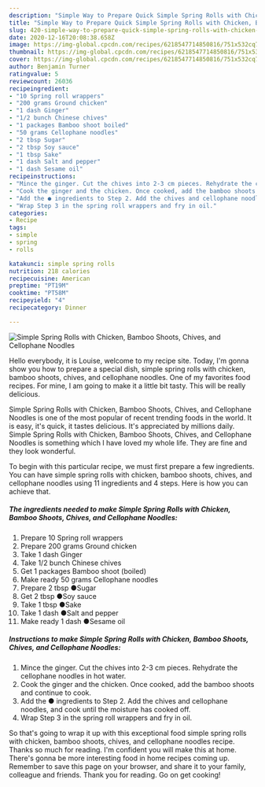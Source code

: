 ```yaml
---
description: "Simple Way to Prepare Quick Simple Spring Rolls with Chicken, Bamboo Shoots, Chives, and Cellophane Noodles"
title: "Simple Way to Prepare Quick Simple Spring Rolls with Chicken, Bamboo Shoots, Chives, and Cellophane Noodles"
slug: 420-simple-way-to-prepare-quick-simple-spring-rolls-with-chicken-bamboo-shoots-chives-and-cellophane-noodles
date: 2020-12-16T20:08:38.658Z
image: https://img-global.cpcdn.com/recipes/6218547714850816/751x532cq70/simple-spring-rolls-with-chicken-bamboo-shoots-chives-and-cellophane-noodles-recipe-main-photo.jpg
thumbnail: https://img-global.cpcdn.com/recipes/6218547714850816/751x532cq70/simple-spring-rolls-with-chicken-bamboo-shoots-chives-and-cellophane-noodles-recipe-main-photo.jpg
cover: https://img-global.cpcdn.com/recipes/6218547714850816/751x532cq70/simple-spring-rolls-with-chicken-bamboo-shoots-chives-and-cellophane-noodles-recipe-main-photo.jpg
author: Benjamin Turner
ratingvalue: 5
reviewcount: 26036
recipeingredient:
- "10 Spring roll wrappers"
- "200 grams Ground chicken"
- "1 dash Ginger"
- "1/2 bunch Chinese chives"
- "1 packages Bamboo shoot boiled"
- "50 grams Cellophane noodles"
- "2 tbsp Sugar"
- "2 tbsp Soy sauce"
- "1 tbsp Sake"
- "1 dash Salt and pepper"
- "1 dash Sesame oil"
recipeinstructions:
- "Mince the ginger. Cut the chives into 2-3 cm pieces. Rehydrate the cellophane noodles in hot water."
- "Cook the ginger and the chicken. Once cooked, add the bamboo shoots and continue to cook."
- "Add the ● ingredients to Step 2. Add the chives and cellophane noodles, and cook until the moisture has cooked off."
- "Wrap Step 3 in the spring roll wrappers and fry in oil."
categories:
- Recipe
tags:
- simple
- spring
- rolls

katakunci: simple spring rolls 
nutrition: 218 calories
recipecuisine: American
preptime: "PT19M"
cooktime: "PT58M"
recipeyield: "4"
recipecategory: Dinner

---
```



![Simple Spring Rolls with Chicken, Bamboo Shoots, Chives, and Cellophane Noodles](https://img-global.cpcdn.com/recipes/6218547714850816/751x532cq70/simple-spring-rolls-with-chicken-bamboo-shoots-chives-and-cellophane-noodles-recipe-main-photo.jpg)

Hello everybody, it is Louise, welcome to my recipe site. Today, I'm gonna show you how to prepare a special dish, simple spring rolls with chicken, bamboo shoots, chives, and cellophane noodles. One of my favorites food recipes. For mine, I am going to make it a little bit tasty. This will be really delicious.



Simple Spring Rolls with Chicken, Bamboo Shoots, Chives, and Cellophane Noodles is one of the most popular of recent trending foods in the world. It is easy, it's quick, it tastes delicious. It's appreciated by millions daily. Simple Spring Rolls with Chicken, Bamboo Shoots, Chives, and Cellophane Noodles is something which I have loved my whole life. They are fine and they look wonderful.


To begin with this particular recipe, we must first prepare a few ingredients. You can have simple spring rolls with chicken, bamboo shoots, chives, and cellophane noodles using 11 ingredients and 4 steps. Here is how you can achieve that.

<!--inarticleads1-->

##### The ingredients needed to make Simple Spring Rolls with Chicken, Bamboo Shoots, Chives, and Cellophane Noodles:

1. Prepare 10 Spring roll wrappers
1. Prepare 200 grams Ground chicken
1. Take 1 dash Ginger
1. Take 1/2 bunch Chinese chives
1. Get 1 packages Bamboo shoot (boiled)
1. Make ready 50 grams Cellophane noodles
1. Prepare 2 tbsp ●Sugar
1. Get 2 tbsp ●Soy sauce
1. Take 1 tbsp ●Sake
1. Take 1 dash ●Salt and pepper
1. Make ready 1 dash ●Sesame oil




<!--inarticleads2-->

##### Instructions to make Simple Spring Rolls with Chicken, Bamboo Shoots, Chives, and Cellophane Noodles:

1. Mince the ginger. Cut the chives into 2-3 cm pieces. Rehydrate the cellophane noodles in hot water.
1. Cook the ginger and the chicken. Once cooked, add the bamboo shoots and continue to cook.
1. Add the ● ingredients to Step 2. Add the chives and cellophane noodles, and cook until the moisture has cooked off.
1. Wrap Step 3 in the spring roll wrappers and fry in oil.




So that's going to wrap it up with this exceptional food simple spring rolls with chicken, bamboo shoots, chives, and cellophane noodles recipe. Thanks so much for reading. I'm confident you will make this at home. There's gonna be more interesting food in home recipes coming up. Remember to save this page on your browser, and share it to your family, colleague and friends. Thank you for reading. Go on get cooking!
